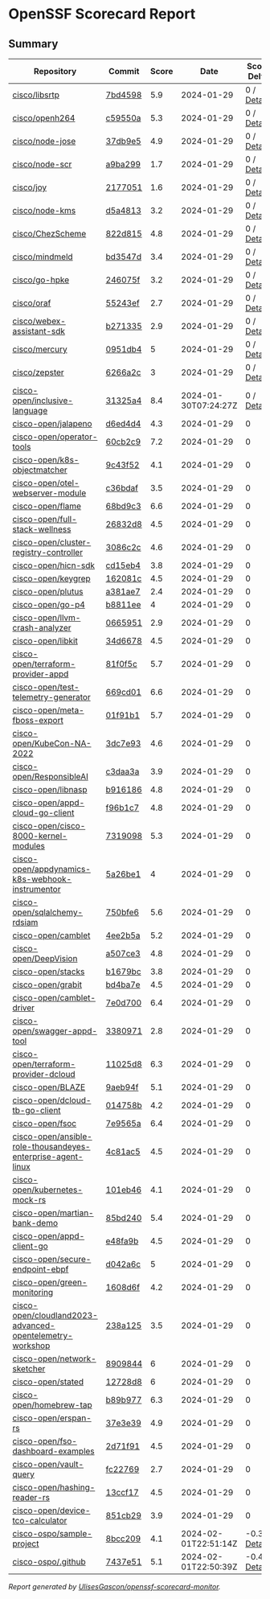 # OpenSSF Scorecard Report

## Summary

| Repository | Commit | Score | Date | Score Delta | Report | StepSecurity |
| -- | -- | -- | -- | -- | -- | -- |
| [cisco/libsrtp](https://github.com/cisco/libsrtp) | [7bd4598](https://github.com/cisco/libsrtp/commit/7bd459813309963ede2a6afacbf61a853b9208a6) | 5.9 | 2024-01-29 | 0 / [Details](https://kooltheba.github.io/openssf-scorecard-api-visualizer/#/projects/github.com/cisco/libsrtp/compare/1742c3d98674a225b5fd9cb6b3441040f3dea2a4/7bd459813309963ede2a6afacbf61a853b9208a6) | [View](https://kooltheba.github.io/openssf-scorecard-api-visualizer/#/projects/github.com/cisco/libsrtp/commit/7bd459813309963ede2a6afacbf61a853b9208a6) | [Fix it](https://app.stepsecurity.io/securerepo?repo=cisco/libsrtp) |
| [cisco/openh264](https://github.com/cisco/openh264) | [c59550a](https://github.com/cisco/openh264/commit/c59550a2147c255cc8e09451f6deb96de2526b6d) | 5.3 | 2024-01-29 | 0 / [Details](https://kooltheba.github.io/openssf-scorecard-api-visualizer/#/projects/github.com/cisco/openh264/compare/4f01c15b2199daf16924caa53f77a52e8b559260/c59550a2147c255cc8e09451f6deb96de2526b6d) | [View](https://kooltheba.github.io/openssf-scorecard-api-visualizer/#/projects/github.com/cisco/openh264/commit/c59550a2147c255cc8e09451f6deb96de2526b6d) | [Fix it](https://app.stepsecurity.io/securerepo?repo=cisco/openh264) |
| [cisco/node-jose](https://github.com/cisco/node-jose) | [37db9e5](https://github.com/cisco/node-jose/commit/37db9e5371dc9a0557767a6a0190e2b0ab5cf3b6) | 4.9 | 2024-01-29 | 0 / [Details](https://kooltheba.github.io/openssf-scorecard-api-visualizer/#/projects/github.com/cisco/node-jose/compare/37db9e5371dc9a0557767a6a0190e2b0ab5cf3b6/37db9e5371dc9a0557767a6a0190e2b0ab5cf3b6) | [View](https://kooltheba.github.io/openssf-scorecard-api-visualizer/#/projects/github.com/cisco/node-jose/commit/37db9e5371dc9a0557767a6a0190e2b0ab5cf3b6) | [Fix it](https://app.stepsecurity.io/securerepo?repo=cisco/node-jose) |
| [cisco/node-scr](https://github.com/cisco/node-scr) | [a9ba299](https://github.com/cisco/node-scr/commit/a9ba29969e96fc686467534979fd5df3501e1b15) | 1.7 | 2024-01-29 | 0 / [Details](https://kooltheba.github.io/openssf-scorecard-api-visualizer/#/projects/github.com/cisco/node-scr/compare/a9ba29969e96fc686467534979fd5df3501e1b15/a9ba29969e96fc686467534979fd5df3501e1b15) | [View](https://kooltheba.github.io/openssf-scorecard-api-visualizer/#/projects/github.com/cisco/node-scr/commit/a9ba29969e96fc686467534979fd5df3501e1b15) | [Fix it](https://app.stepsecurity.io/securerepo?repo=cisco/node-scr) |
| [cisco/joy](https://github.com/cisco/joy) | [2177051](https://github.com/cisco/joy/commit/21770513e27ad10cde7c1ab7c1e6f024c8668119) | 1.6 | 2024-01-29 | 0 / [Details](https://kooltheba.github.io/openssf-scorecard-api-visualizer/#/projects/github.com/cisco/joy/compare/21770513e27ad10cde7c1ab7c1e6f024c8668119/21770513e27ad10cde7c1ab7c1e6f024c8668119) | [View](https://kooltheba.github.io/openssf-scorecard-api-visualizer/#/projects/github.com/cisco/joy/commit/21770513e27ad10cde7c1ab7c1e6f024c8668119) | [Fix it](https://app.stepsecurity.io/securerepo?repo=cisco/joy) |
| [cisco/node-kms](https://github.com/cisco/node-kms) | [d5a4813](https://github.com/cisco/node-kms/commit/d5a4813525fb2c4ccd8e1c4e694abd01853d0fdd) | 3.2 | 2024-01-29 | 0 / [Details](https://kooltheba.github.io/openssf-scorecard-api-visualizer/#/projects/github.com/cisco/node-kms/compare/d5a4813525fb2c4ccd8e1c4e694abd01853d0fdd/d5a4813525fb2c4ccd8e1c4e694abd01853d0fdd) | [View](https://kooltheba.github.io/openssf-scorecard-api-visualizer/#/projects/github.com/cisco/node-kms/commit/d5a4813525fb2c4ccd8e1c4e694abd01853d0fdd) | [Fix it](https://app.stepsecurity.io/securerepo?repo=cisco/node-kms) |
| [cisco/ChezScheme](https://github.com/cisco/ChezScheme) | [822d815](https://github.com/cisco/ChezScheme/commit/822d815965da538faade8a5508c54b4bd8497d1a) | 4.8 | 2024-01-29 | 0 / [Details](https://kooltheba.github.io/openssf-scorecard-api-visualizer/#/projects/github.com/cisco/ChezScheme/compare/33db0375d06021be3d80d10e6eabfaeb6247a6e4/822d815965da538faade8a5508c54b4bd8497d1a) | [View](https://kooltheba.github.io/openssf-scorecard-api-visualizer/#/projects/github.com/cisco/ChezScheme/commit/822d815965da538faade8a5508c54b4bd8497d1a) | [Fix it](https://app.stepsecurity.io/securerepo?repo=cisco/ChezScheme) |
| [cisco/mindmeld](https://github.com/cisco/mindmeld) | [bd3547d](https://github.com/cisco/mindmeld/commit/bd3547d5c1bd092dbd4a64a90528dfc2e2b3844a) | 3.4 | 2024-01-29 | 0 / [Details](https://kooltheba.github.io/openssf-scorecard-api-visualizer/#/projects/github.com/cisco/mindmeld/compare/bd3547d5c1bd092dbd4a64a90528dfc2e2b3844a/bd3547d5c1bd092dbd4a64a90528dfc2e2b3844a) | [View](https://kooltheba.github.io/openssf-scorecard-api-visualizer/#/projects/github.com/cisco/mindmeld/commit/bd3547d5c1bd092dbd4a64a90528dfc2e2b3844a) | [Fix it](https://app.stepsecurity.io/securerepo?repo=cisco/mindmeld) |
| [cisco/go-hpke](https://github.com/cisco/go-hpke) | [246075f](https://github.com/cisco/go-hpke/commit/246075f836094272b605d1ecd630cb63b6ba5596) | 3.2 | 2024-01-29 | 0 / [Details](https://kooltheba.github.io/openssf-scorecard-api-visualizer/#/projects/github.com/cisco/go-hpke/compare/246075f836094272b605d1ecd630cb63b6ba5596/246075f836094272b605d1ecd630cb63b6ba5596) | [View](https://kooltheba.github.io/openssf-scorecard-api-visualizer/#/projects/github.com/cisco/go-hpke/commit/246075f836094272b605d1ecd630cb63b6ba5596) | [Fix it](https://app.stepsecurity.io/securerepo?repo=cisco/go-hpke) |
| [cisco/oraf](https://github.com/cisco/oraf) | [55243ef](https://github.com/cisco/oraf/commit/55243ef78d87c5c9b010be37e8e01eef6a68953a) | 2.7 | 2024-01-29 | 0 / [Details](https://kooltheba.github.io/openssf-scorecard-api-visualizer/#/projects/github.com/cisco/oraf/compare/55243ef78d87c5c9b010be37e8e01eef6a68953a/55243ef78d87c5c9b010be37e8e01eef6a68953a) | [View](https://kooltheba.github.io/openssf-scorecard-api-visualizer/#/projects/github.com/cisco/oraf/commit/55243ef78d87c5c9b010be37e8e01eef6a68953a) | [Fix it](https://app.stepsecurity.io/securerepo?repo=cisco/oraf) |
| [cisco/webex-assistant-sdk](https://github.com/cisco/webex-assistant-sdk) | [b271335](https://github.com/cisco/webex-assistant-sdk/commit/b271335e3dab9802281306e8eda5782b6d27a762) | 2.9 | 2024-01-29 | 0 / [Details](https://kooltheba.github.io/openssf-scorecard-api-visualizer/#/projects/github.com/cisco/webex-assistant-sdk/compare/b271335e3dab9802281306e8eda5782b6d27a762/b271335e3dab9802281306e8eda5782b6d27a762) | [View](https://kooltheba.github.io/openssf-scorecard-api-visualizer/#/projects/github.com/cisco/webex-assistant-sdk/commit/b271335e3dab9802281306e8eda5782b6d27a762) | [Fix it](https://app.stepsecurity.io/securerepo?repo=cisco/webex-assistant-sdk) |
| [cisco/mercury](https://github.com/cisco/mercury) | [0951db4](https://github.com/cisco/mercury/commit/0951db400c3556f3110d294307d61d0071f471e5) | 5 | 2024-01-29 | 0 / [Details](https://kooltheba.github.io/openssf-scorecard-api-visualizer/#/projects/github.com/cisco/mercury/compare/75f6ad629ae7e669f7b0350c4111b2dc121cc204/0951db400c3556f3110d294307d61d0071f471e5) | [View](https://kooltheba.github.io/openssf-scorecard-api-visualizer/#/projects/github.com/cisco/mercury/commit/0951db400c3556f3110d294307d61d0071f471e5) | [Fix it](https://app.stepsecurity.io/securerepo?repo=cisco/mercury) |
| [cisco/zepster](https://github.com/cisco/zepster) | [6266a2c](https://github.com/cisco/zepster/commit/6266a2c91edbcccfc877d4b93e2ac94833d6f377) | 3 | 2024-01-29 | 0 / [Details](https://kooltheba.github.io/openssf-scorecard-api-visualizer/#/projects/github.com/cisco/zepster/compare/6266a2c91edbcccfc877d4b93e2ac94833d6f377/6266a2c91edbcccfc877d4b93e2ac94833d6f377) | [View](https://kooltheba.github.io/openssf-scorecard-api-visualizer/#/projects/github.com/cisco/zepster/commit/6266a2c91edbcccfc877d4b93e2ac94833d6f377) | [Fix it](https://app.stepsecurity.io/securerepo?repo=cisco/zepster) |
| [cisco-open/inclusive-language](https://github.com/cisco-open/inclusive-language) | [31325a4](https://github.com/cisco-open/inclusive-language/commit/31325a4c20aa57978b6c455cfc7267bdd5c6366e) | 8.4 | 2024-01-30T07:24:27Z | 0 / [Details](https://kooltheba.github.io/openssf-scorecard-api-visualizer/#/projects/github.com/cisco-open/inclusive-language/compare/31325a4c20aa57978b6c455cfc7267bdd5c6366e/31325a4c20aa57978b6c455cfc7267bdd5c6366e) | [View](https://kooltheba.github.io/openssf-scorecard-api-visualizer/#/projects/github.com/cisco-open/inclusive-language/commit/31325a4c20aa57978b6c455cfc7267bdd5c6366e) | [Fix it](https://app.stepsecurity.io/securerepo?repo=cisco-open/inclusive-language) |
| [cisco-open/jalapeno](https://github.com/cisco-open/jalapeno) | [d6ed4d4](https://github.com/cisco-open/jalapeno/commit/d6ed4d4cc8d287085df54169752f6105586f63f9) | 4.3 | 2024-01-29 | 0 | [View](https://kooltheba.github.io/openssf-scorecard-api-visualizer/#/projects/github.com/cisco-open/jalapeno/commit/d6ed4d4cc8d287085df54169752f6105586f63f9) | [Fix it](https://app.stepsecurity.io/securerepo?repo=cisco-open/jalapeno) |
| [cisco-open/operator-tools](https://github.com/cisco-open/operator-tools) | [60cb2c9](https://github.com/cisco-open/operator-tools/commit/60cb2c9a9719b573a14c80b47395890e448236da) | 7.2 | 2024-01-29 | 0 | [View](https://kooltheba.github.io/openssf-scorecard-api-visualizer/#/projects/github.com/cisco-open/operator-tools/commit/60cb2c9a9719b573a14c80b47395890e448236da) | [Fix it](https://app.stepsecurity.io/securerepo?repo=cisco-open/operator-tools) |
| [cisco-open/k8s-objectmatcher](https://github.com/cisco-open/k8s-objectmatcher) | [9c43f52](https://github.com/cisco-open/k8s-objectmatcher/commit/9c43f52c047bddc1ef4d97f300bbb8b9dd8f5a28) | 4.1 | 2024-01-29 | 0 | [View](https://kooltheba.github.io/openssf-scorecard-api-visualizer/#/projects/github.com/cisco-open/k8s-objectmatcher/commit/9c43f52c047bddc1ef4d97f300bbb8b9dd8f5a28) | [Fix it](https://app.stepsecurity.io/securerepo?repo=cisco-open/k8s-objectmatcher) |
| [cisco-open/otel-webserver-module](https://github.com/cisco-open/otel-webserver-module) | [c36bdaf](https://github.com/cisco-open/otel-webserver-module/commit/c36bdaf63c5caeaa94b8bc121fe98e8b1db20dfc) | 3.5 | 2024-01-29 | 0 | [View](https://kooltheba.github.io/openssf-scorecard-api-visualizer/#/projects/github.com/cisco-open/otel-webserver-module/commit/c36bdaf63c5caeaa94b8bc121fe98e8b1db20dfc) | [Fix it](https://app.stepsecurity.io/securerepo?repo=cisco-open/otel-webserver-module) |
| [cisco-open/flame](https://github.com/cisco-open/flame) | [68bd9c3](https://github.com/cisco-open/flame/commit/68bd9c32070a61599b8d16a9281f0c23e4ec3558) | 6.6 | 2024-01-29 | 0 | [View](https://kooltheba.github.io/openssf-scorecard-api-visualizer/#/projects/github.com/cisco-open/flame/commit/68bd9c32070a61599b8d16a9281f0c23e4ec3558) | [Fix it](https://app.stepsecurity.io/securerepo?repo=cisco-open/flame) |
| [cisco-open/full-stack-wellness](https://github.com/cisco-open/full-stack-wellness) | [26832d8](https://github.com/cisco-open/full-stack-wellness/commit/26832d8e1b2de98ee83ca95522b1a672b7ef6bed) | 4.5 | 2024-01-29 | 0 | [View](https://kooltheba.github.io/openssf-scorecard-api-visualizer/#/projects/github.com/cisco-open/full-stack-wellness/commit/26832d8e1b2de98ee83ca95522b1a672b7ef6bed) | [Fix it](https://app.stepsecurity.io/securerepo?repo=cisco-open/full-stack-wellness) |
| [cisco-open/cluster-registry-controller](https://github.com/cisco-open/cluster-registry-controller) | [3086c2c](https://github.com/cisco-open/cluster-registry-controller/commit/3086c2cb8cd559891bc19d746b2f1f89721a77ed) | 4.6 | 2024-01-29 | 0 | [View](https://kooltheba.github.io/openssf-scorecard-api-visualizer/#/projects/github.com/cisco-open/cluster-registry-controller/commit/3086c2cb8cd559891bc19d746b2f1f89721a77ed) | [Fix it](https://app.stepsecurity.io/securerepo?repo=cisco-open/cluster-registry-controller) |
| [cisco-open/hicn-sdk](https://github.com/cisco-open/hicn-sdk) | [cd15eb4](https://github.com/cisco-open/hicn-sdk/commit/cd15eb4a0cd2b7b20f9bdd3da485d64d2cd5655c) | 3.8 | 2024-01-29 | 0 | [View](https://kooltheba.github.io/openssf-scorecard-api-visualizer/#/projects/github.com/cisco-open/hicn-sdk/commit/cd15eb4a0cd2b7b20f9bdd3da485d64d2cd5655c) | [Fix it](https://app.stepsecurity.io/securerepo?repo=cisco-open/hicn-sdk) |
| [cisco-open/keygrep](https://github.com/cisco-open/keygrep) | [162081c](https://github.com/cisco-open/keygrep/commit/162081ca92475709a16b922c9dbb281f2f4ed1ae) | 4.5 | 2024-01-29 | 0 | [View](https://kooltheba.github.io/openssf-scorecard-api-visualizer/#/projects/github.com/cisco-open/keygrep/commit/162081ca92475709a16b922c9dbb281f2f4ed1ae) | [Fix it](https://app.stepsecurity.io/securerepo?repo=cisco-open/keygrep) |
| [cisco-open/plutus](https://github.com/cisco-open/plutus) | [a381ae7](https://github.com/cisco-open/plutus/commit/a381ae751b5afd5fe3c0bcb0367862483a1bd9a2) | 2.4 | 2024-01-29 | 0 | [View](https://kooltheba.github.io/openssf-scorecard-api-visualizer/#/projects/github.com/cisco-open/plutus/commit/a381ae751b5afd5fe3c0bcb0367862483a1bd9a2) | [Fix it](https://app.stepsecurity.io/securerepo?repo=cisco-open/plutus) |
| [cisco-open/go-p4](https://github.com/cisco-open/go-p4) | [b8811ee](https://github.com/cisco-open/go-p4/commit/b8811ee78a4aa0d1866a94c6c92e07bfed484a6b) | 4 | 2024-01-29 | 0 | [View](https://kooltheba.github.io/openssf-scorecard-api-visualizer/#/projects/github.com/cisco-open/go-p4/commit/b8811ee78a4aa0d1866a94c6c92e07bfed484a6b) | [Fix it](https://app.stepsecurity.io/securerepo?repo=cisco-open/go-p4) |
| [cisco-open/llvm-crash-analyzer](https://github.com/cisco-open/llvm-crash-analyzer) | [0665951](https://github.com/cisco-open/llvm-crash-analyzer/commit/0665951e8e8d5a46d36c13fc4d56a08c8e9c1a8c) | 2.9 | 2024-01-29 | 0 | [View](https://kooltheba.github.io/openssf-scorecard-api-visualizer/#/projects/github.com/cisco-open/llvm-crash-analyzer/commit/0665951e8e8d5a46d36c13fc4d56a08c8e9c1a8c) | [Fix it](https://app.stepsecurity.io/securerepo?repo=cisco-open/llvm-crash-analyzer) |
| [cisco-open/libkit](https://github.com/cisco-open/libkit) | [34d6678](https://github.com/cisco-open/libkit/commit/34d6678a5b2de7a803b8bfa83740465ab91563ec) | 4.5 | 2024-01-29 | 0 | [View](https://kooltheba.github.io/openssf-scorecard-api-visualizer/#/projects/github.com/cisco-open/libkit/commit/34d6678a5b2de7a803b8bfa83740465ab91563ec) | [Fix it](https://app.stepsecurity.io/securerepo?repo=cisco-open/libkit) |
| [cisco-open/terraform-provider-appd](https://github.com/cisco-open/terraform-provider-appd) | [81f0f5c](https://github.com/cisco-open/terraform-provider-appd/commit/81f0f5ce15a6c289157e7e7657cb2dd987103bb8) | 5.7 | 2024-01-29 | 0 | [View](https://kooltheba.github.io/openssf-scorecard-api-visualizer/#/projects/github.com/cisco-open/terraform-provider-appd/commit/81f0f5ce15a6c289157e7e7657cb2dd987103bb8) | [Fix it](https://app.stepsecurity.io/securerepo?repo=cisco-open/terraform-provider-appd) |
| [cisco-open/test-telemetry-generator](https://github.com/cisco-open/test-telemetry-generator) | [669cd01](https://github.com/cisco-open/test-telemetry-generator/commit/669cd0131ca6bd1db11c18501885bb772c3cbadf) | 6.6 | 2024-01-29 | 0 | [View](https://kooltheba.github.io/openssf-scorecard-api-visualizer/#/projects/github.com/cisco-open/test-telemetry-generator/commit/669cd0131ca6bd1db11c18501885bb772c3cbadf) | [Fix it](https://app.stepsecurity.io/securerepo?repo=cisco-open/test-telemetry-generator) |
| [cisco-open/meta-fboss-export](https://github.com/cisco-open/meta-fboss-export) | [01f91b1](https://github.com/cisco-open/meta-fboss-export/commit/01f91b13a2a3e4a0daea120c25920f862754adac) | 5.7 | 2024-01-29 | 0 | [View](https://kooltheba.github.io/openssf-scorecard-api-visualizer/#/projects/github.com/cisco-open/meta-fboss-export/commit/01f91b13a2a3e4a0daea120c25920f862754adac) | [Fix it](https://app.stepsecurity.io/securerepo?repo=cisco-open/meta-fboss-export) |
| [cisco-open/KubeCon-NA-2022](https://github.com/cisco-open/KubeCon-NA-2022) | [3dc7e93](https://github.com/cisco-open/KubeCon-NA-2022/commit/3dc7e93b7a699dee23fc232e668232d28c25e89a) | 4.6 | 2024-01-29 | 0 | [View](https://kooltheba.github.io/openssf-scorecard-api-visualizer/#/projects/github.com/cisco-open/KubeCon-NA-2022/commit/3dc7e93b7a699dee23fc232e668232d28c25e89a) | [Fix it](https://app.stepsecurity.io/securerepo?repo=cisco-open/KubeCon-NA-2022) |
| [cisco-open/ResponsibleAI](https://github.com/cisco-open/ResponsibleAI) | [c3daa3a](https://github.com/cisco-open/ResponsibleAI/commit/c3daa3a598dd224c6fdc88b6145e6f95a1bfefbb) | 3.9 | 2024-01-29 | 0 | [View](https://kooltheba.github.io/openssf-scorecard-api-visualizer/#/projects/github.com/cisco-open/ResponsibleAI/commit/c3daa3a598dd224c6fdc88b6145e6f95a1bfefbb) | [Fix it](https://app.stepsecurity.io/securerepo?repo=cisco-open/ResponsibleAI) |
| [cisco-open/libnasp](https://github.com/cisco-open/libnasp) | [b916186](https://github.com/cisco-open/libnasp/commit/b9161862d00772cd15a7559eaca1f04cf442da6f) | 4.8 | 2024-01-29 | 0 | [View](https://kooltheba.github.io/openssf-scorecard-api-visualizer/#/projects/github.com/cisco-open/libnasp/commit/b9161862d00772cd15a7559eaca1f04cf442da6f) | [Fix it](https://app.stepsecurity.io/securerepo?repo=cisco-open/libnasp) |
| [cisco-open/appd-cloud-go-client](https://github.com/cisco-open/appd-cloud-go-client) | [f96b1c7](https://github.com/cisco-open/appd-cloud-go-client/commit/f96b1c788dc76110e3c46a84e0190c781298ae65) | 4.8 | 2024-01-29 | 0 | [View](https://kooltheba.github.io/openssf-scorecard-api-visualizer/#/projects/github.com/cisco-open/appd-cloud-go-client/commit/f96b1c788dc76110e3c46a84e0190c781298ae65) | [Fix it](https://app.stepsecurity.io/securerepo?repo=cisco-open/appd-cloud-go-client) |
| [cisco-open/cisco-8000-kernel-modules](https://github.com/cisco-open/cisco-8000-kernel-modules) | [7319098](https://github.com/cisco-open/cisco-8000-kernel-modules/commit/731909818130375cae729987a9ae44dfa13bfdcb) | 5.3 | 2024-01-29 | 0 | [View](https://kooltheba.github.io/openssf-scorecard-api-visualizer/#/projects/github.com/cisco-open/cisco-8000-kernel-modules/commit/731909818130375cae729987a9ae44dfa13bfdcb) | [Fix it](https://app.stepsecurity.io/securerepo?repo=cisco-open/cisco-8000-kernel-modules) |
| [cisco-open/appdynamics-k8s-webhook-instrumentor](https://github.com/cisco-open/appdynamics-k8s-webhook-instrumentor) | [5a26be1](https://github.com/cisco-open/appdynamics-k8s-webhook-instrumentor/commit/5a26be14eaa2bfa58bfbf0a110bd48e1d6fbc2ec) | 4 | 2024-01-29 | 0 | [View](https://kooltheba.github.io/openssf-scorecard-api-visualizer/#/projects/github.com/cisco-open/appdynamics-k8s-webhook-instrumentor/commit/5a26be14eaa2bfa58bfbf0a110bd48e1d6fbc2ec) | [Fix it](https://app.stepsecurity.io/securerepo?repo=cisco-open/appdynamics-k8s-webhook-instrumentor) |
| [cisco-open/sqlalchemy-rdsiam](https://github.com/cisco-open/sqlalchemy-rdsiam) | [750bfe6](https://github.com/cisco-open/sqlalchemy-rdsiam/commit/750bfe638af739017c27527aa9d256ff80922a7b) | 5.6 | 2024-01-29 | 0 | [View](https://kooltheba.github.io/openssf-scorecard-api-visualizer/#/projects/github.com/cisco-open/sqlalchemy-rdsiam/commit/750bfe638af739017c27527aa9d256ff80922a7b) | [Fix it](https://app.stepsecurity.io/securerepo?repo=cisco-open/sqlalchemy-rdsiam) |
| [cisco-open/camblet](https://github.com/cisco-open/camblet) | [4ee2b5a](https://github.com/cisco-open/camblet/commit/4ee2b5a54209355bd90b47543de91364287dc291) | 5.2 | 2024-01-29 | 0 | [View](https://kooltheba.github.io/openssf-scorecard-api-visualizer/#/projects/github.com/cisco-open/camblet/commit/4ee2b5a54209355bd90b47543de91364287dc291) | [Fix it](https://app.stepsecurity.io/securerepo?repo=cisco-open/camblet) |
| [cisco-open/DeepVision](https://github.com/cisco-open/DeepVision) | [a507ce3](https://github.com/cisco-open/DeepVision/commit/a507ce35c1508812fbea82c803554ec3e482a665) | 4.8 | 2024-01-29 | 0 | [View](https://kooltheba.github.io/openssf-scorecard-api-visualizer/#/projects/github.com/cisco-open/DeepVision/commit/a507ce35c1508812fbea82c803554ec3e482a665) | [Fix it](https://app.stepsecurity.io/securerepo?repo=cisco-open/DeepVision) |
| [cisco-open/stacks](https://github.com/cisco-open/stacks) | [b1679bc](https://github.com/cisco-open/stacks/commit/b1679bc354d674d7d6e21f2f113e82cd65a78082) | 3.8 | 2024-01-29 | 0 | [View](https://kooltheba.github.io/openssf-scorecard-api-visualizer/#/projects/github.com/cisco-open/stacks/commit/b1679bc354d674d7d6e21f2f113e82cd65a78082) | [Fix it](https://app.stepsecurity.io/securerepo?repo=cisco-open/stacks) |
| [cisco-open/grabit](https://github.com/cisco-open/grabit) | [bd4ba7e](https://github.com/cisco-open/grabit/commit/bd4ba7e2f9bf68f1126249d734d336412ed5b5e0) | 4.5 | 2024-01-29 | 0 | [View](https://kooltheba.github.io/openssf-scorecard-api-visualizer/#/projects/github.com/cisco-open/grabit/commit/bd4ba7e2f9bf68f1126249d734d336412ed5b5e0) | [Fix it](https://app.stepsecurity.io/securerepo?repo=cisco-open/grabit) |
| [cisco-open/camblet-driver](https://github.com/cisco-open/camblet-driver) | [7e0d700](https://github.com/cisco-open/camblet-driver/commit/7e0d70099a65eaa4f35fb483b6d2ad7f16f14d2f) | 6.4 | 2024-01-29 | 0 | [View](https://kooltheba.github.io/openssf-scorecard-api-visualizer/#/projects/github.com/cisco-open/camblet-driver/commit/7e0d70099a65eaa4f35fb483b6d2ad7f16f14d2f) | [Fix it](https://app.stepsecurity.io/securerepo?repo=cisco-open/camblet-driver) |
| [cisco-open/swagger-appd-tool](https://github.com/cisco-open/swagger-appd-tool) | [3380971](https://github.com/cisco-open/swagger-appd-tool/commit/3380971468b93cffb7888ff72f29ed0d74f0dc96) | 2.8 | 2024-01-29 | 0 | [View](https://kooltheba.github.io/openssf-scorecard-api-visualizer/#/projects/github.com/cisco-open/swagger-appd-tool/commit/3380971468b93cffb7888ff72f29ed0d74f0dc96) | [Fix it](https://app.stepsecurity.io/securerepo?repo=cisco-open/swagger-appd-tool) |
| [cisco-open/terraform-provider-dcloud](https://github.com/cisco-open/terraform-provider-dcloud) | [11025d8](https://github.com/cisco-open/terraform-provider-dcloud/commit/11025d8ea6cf2c04d24e642664485df545d9a735) | 6.3 | 2024-01-29 | 0 | [View](https://kooltheba.github.io/openssf-scorecard-api-visualizer/#/projects/github.com/cisco-open/terraform-provider-dcloud/commit/11025d8ea6cf2c04d24e642664485df545d9a735) | [Fix it](https://app.stepsecurity.io/securerepo?repo=cisco-open/terraform-provider-dcloud) |
| [cisco-open/BLAZE](https://github.com/cisco-open/BLAZE) | [9aeb94f](https://github.com/cisco-open/BLAZE/commit/9aeb94f10a9dcd193d497b1acb2b957e765af357) | 5.1 | 2024-01-29 | 0 | [View](https://kooltheba.github.io/openssf-scorecard-api-visualizer/#/projects/github.com/cisco-open/BLAZE/commit/9aeb94f10a9dcd193d497b1acb2b957e765af357) | [Fix it](https://app.stepsecurity.io/securerepo?repo=cisco-open/BLAZE) |
| [cisco-open/dcloud-tb-go-client](https://github.com/cisco-open/dcloud-tb-go-client) | [014758b](https://github.com/cisco-open/dcloud-tb-go-client/commit/014758b9842bcfce3f6f31d43bda7d91fbfb9ff4) | 4.2 | 2024-01-29 | 0 | [View](https://kooltheba.github.io/openssf-scorecard-api-visualizer/#/projects/github.com/cisco-open/dcloud-tb-go-client/commit/014758b9842bcfce3f6f31d43bda7d91fbfb9ff4) | [Fix it](https://app.stepsecurity.io/securerepo?repo=cisco-open/dcloud-tb-go-client) |
| [cisco-open/fsoc](https://github.com/cisco-open/fsoc) | [7e9565a](https://github.com/cisco-open/fsoc/commit/7e9565a2585d8efb44dc187fd8e25faa7c06e423) | 6.4 | 2024-01-29 | 0 | [View](https://kooltheba.github.io/openssf-scorecard-api-visualizer/#/projects/github.com/cisco-open/fsoc/commit/7e9565a2585d8efb44dc187fd8e25faa7c06e423) | [Fix it](https://app.stepsecurity.io/securerepo?repo=cisco-open/fsoc) |
| [cisco-open/ansible-role-thousandeyes-enterprise-agent-linux](https://github.com/cisco-open/ansible-role-thousandeyes-enterprise-agent-linux) | [4c81ac5](https://github.com/cisco-open/ansible-role-thousandeyes-enterprise-agent-linux/commit/4c81ac5b19b52c3e92fa4afbfc25779d4911e46f) | 4.5 | 2024-01-29 | 0 | [View](https://kooltheba.github.io/openssf-scorecard-api-visualizer/#/projects/github.com/cisco-open/ansible-role-thousandeyes-enterprise-agent-linux/commit/4c81ac5b19b52c3e92fa4afbfc25779d4911e46f) | [Fix it](https://app.stepsecurity.io/securerepo?repo=cisco-open/ansible-role-thousandeyes-enterprise-agent-linux) |
| [cisco-open/kubernetes-mock-rs](https://github.com/cisco-open/kubernetes-mock-rs) | [101eb46](https://github.com/cisco-open/kubernetes-mock-rs/commit/101eb46611be910dad52169c4137105972dcda7f) | 4.1 | 2024-01-29 | 0 | [View](https://kooltheba.github.io/openssf-scorecard-api-visualizer/#/projects/github.com/cisco-open/kubernetes-mock-rs/commit/101eb46611be910dad52169c4137105972dcda7f) | [Fix it](https://app.stepsecurity.io/securerepo?repo=cisco-open/kubernetes-mock-rs) |
| [cisco-open/martian-bank-demo](https://github.com/cisco-open/martian-bank-demo) | [85bd240](https://github.com/cisco-open/martian-bank-demo/commit/85bd2403c77e84cfda5014b2174279d7034c3f14) | 5.4 | 2024-01-29 | 0 | [View](https://kooltheba.github.io/openssf-scorecard-api-visualizer/#/projects/github.com/cisco-open/martian-bank-demo/commit/85bd2403c77e84cfda5014b2174279d7034c3f14) | [Fix it](https://app.stepsecurity.io/securerepo?repo=cisco-open/martian-bank-demo) |
| [cisco-open/appd-client-go](https://github.com/cisco-open/appd-client-go) | [e48fa9b](https://github.com/cisco-open/appd-client-go/commit/e48fa9b6ada643185c79875364e27284056feae8) | 4.5 | 2024-01-29 | 0 | [View](https://kooltheba.github.io/openssf-scorecard-api-visualizer/#/projects/github.com/cisco-open/appd-client-go/commit/e48fa9b6ada643185c79875364e27284056feae8) | [Fix it](https://app.stepsecurity.io/securerepo?repo=cisco-open/appd-client-go) |
| [cisco-open/secure-endpoint-ebpf](https://github.com/cisco-open/secure-endpoint-ebpf) | [d042a6c](https://github.com/cisco-open/secure-endpoint-ebpf/commit/d042a6c23dffc772fdfd031d4e787f0e0375fb1a) | 5 | 2024-01-29 | 0 | [View](https://kooltheba.github.io/openssf-scorecard-api-visualizer/#/projects/github.com/cisco-open/secure-endpoint-ebpf/commit/d042a6c23dffc772fdfd031d4e787f0e0375fb1a) | [Fix it](https://app.stepsecurity.io/securerepo?repo=cisco-open/secure-endpoint-ebpf) |
| [cisco-open/green-monitoring](https://github.com/cisco-open/green-monitoring) | [1608d6f](https://github.com/cisco-open/green-monitoring/commit/1608d6f94c997f3fc32d5af7954c1eed8eed6a3d) | 4.2 | 2024-01-29 | 0 | [View](https://kooltheba.github.io/openssf-scorecard-api-visualizer/#/projects/github.com/cisco-open/green-monitoring/commit/1608d6f94c997f3fc32d5af7954c1eed8eed6a3d) | [Fix it](https://app.stepsecurity.io/securerepo?repo=cisco-open/green-monitoring) |
| [cisco-open/cloudland2023-advanced-opentelemetry-workshop](https://github.com/cisco-open/cloudland2023-advanced-opentelemetry-workshop) | [238a125](https://github.com/cisco-open/cloudland2023-advanced-opentelemetry-workshop/commit/238a125287dfbf79d5fffaba91c1c4839b778665) | 3.5 | 2024-01-29 | 0 | [View](https://kooltheba.github.io/openssf-scorecard-api-visualizer/#/projects/github.com/cisco-open/cloudland2023-advanced-opentelemetry-workshop/commit/238a125287dfbf79d5fffaba91c1c4839b778665) | [Fix it](https://app.stepsecurity.io/securerepo?repo=cisco-open/cloudland2023-advanced-opentelemetry-workshop) |
| [cisco-open/network-sketcher](https://github.com/cisco-open/network-sketcher) | [8909844](https://github.com/cisco-open/network-sketcher/commit/89098449a0be0b8f450cf4e8bac840dd3e07528d) | 6 | 2024-01-29 | 0 | [View](https://kooltheba.github.io/openssf-scorecard-api-visualizer/#/projects/github.com/cisco-open/network-sketcher/commit/89098449a0be0b8f450cf4e8bac840dd3e07528d) | [Fix it](https://app.stepsecurity.io/securerepo?repo=cisco-open/network-sketcher) |
| [cisco-open/stated](https://github.com/cisco-open/stated) | [12728d8](https://github.com/cisco-open/stated/commit/12728d8eb00e0d2d2925c0bb272eb0cdfe0aca5b) | 6 | 2024-01-29 | 0 | [View](https://kooltheba.github.io/openssf-scorecard-api-visualizer/#/projects/github.com/cisco-open/stated/commit/12728d8eb00e0d2d2925c0bb272eb0cdfe0aca5b) | [Fix it](https://app.stepsecurity.io/securerepo?repo=cisco-open/stated) |
| [cisco-open/homebrew-tap](https://github.com/cisco-open/homebrew-tap) | [b89b977](https://github.com/cisco-open/homebrew-tap/commit/b89b977aa4ef590f5adc0f0ca40db18ad8b1668a) | 6.3 | 2024-01-29 | 0 | [View](https://kooltheba.github.io/openssf-scorecard-api-visualizer/#/projects/github.com/cisco-open/homebrew-tap/commit/b89b977aa4ef590f5adc0f0ca40db18ad8b1668a) | [Fix it](https://app.stepsecurity.io/securerepo?repo=cisco-open/homebrew-tap) |
| [cisco-open/erspan-rs](https://github.com/cisco-open/erspan-rs) | [37e3e39](https://github.com/cisco-open/erspan-rs/commit/37e3e3938589a99c6e7dbe0b6de0384a781b19b1) | 4.9 | 2024-01-29 | 0 | [View](https://kooltheba.github.io/openssf-scorecard-api-visualizer/#/projects/github.com/cisco-open/erspan-rs/commit/37e3e3938589a99c6e7dbe0b6de0384a781b19b1) | [Fix it](https://app.stepsecurity.io/securerepo?repo=cisco-open/erspan-rs) |
| [cisco-open/fso-dashboard-examples](https://github.com/cisco-open/fso-dashboard-examples) | [2d71f91](https://github.com/cisco-open/fso-dashboard-examples/commit/2d71f91d747c4c4e2d109e3426475673f4b32413) | 4.5 | 2024-01-29 | 0 | [View](https://kooltheba.github.io/openssf-scorecard-api-visualizer/#/projects/github.com/cisco-open/fso-dashboard-examples/commit/2d71f91d747c4c4e2d109e3426475673f4b32413) | [Fix it](https://app.stepsecurity.io/securerepo?repo=cisco-open/fso-dashboard-examples) |
| [cisco-open/vault-query](https://github.com/cisco-open/vault-query) | [fc22769](https://github.com/cisco-open/vault-query/commit/fc22769275b9567190d3f3849b977bc33813fed8) | 2.7 | 2024-01-29 | 0 | [View](https://kooltheba.github.io/openssf-scorecard-api-visualizer/#/projects/github.com/cisco-open/vault-query/commit/fc22769275b9567190d3f3849b977bc33813fed8) | [Fix it](https://app.stepsecurity.io/securerepo?repo=cisco-open/vault-query) |
| [cisco-open/hashing-reader-rs](https://github.com/cisco-open/hashing-reader-rs) | [13ccf17](https://github.com/cisco-open/hashing-reader-rs/commit/13ccf177e2ddb26ecb70eeb37a9d32b819b93334) | 4.5 | 2024-01-29 | 0 | [View](https://kooltheba.github.io/openssf-scorecard-api-visualizer/#/projects/github.com/cisco-open/hashing-reader-rs/commit/13ccf177e2ddb26ecb70eeb37a9d32b819b93334) | [Fix it](https://app.stepsecurity.io/securerepo?repo=cisco-open/hashing-reader-rs) |
| [cisco-open/device-tco-calculator](https://github.com/cisco-open/device-tco-calculator) | [851cb29](https://github.com/cisco-open/device-tco-calculator/commit/851cb29174779c45ae3b613a1591ca4467ef6124) | 3.9 | 2024-01-29 | 0 | [View](https://kooltheba.github.io/openssf-scorecard-api-visualizer/#/projects/github.com/cisco-open/device-tco-calculator/commit/851cb29174779c45ae3b613a1591ca4467ef6124) | [Fix it](https://app.stepsecurity.io/securerepo?repo=cisco-open/device-tco-calculator) |
| [cisco-ospo/sample-project](https://github.com/cisco-ospo/sample-project) | [8bcc209](https://github.com/cisco-ospo/sample-project/commit/8bcc209c2d4e453d484a0fe761f08bf560f87409) | 4.1 | 2024-02-01T22:51:14Z | -0.3 / [Details](https://kooltheba.github.io/openssf-scorecard-api-visualizer/#/projects/github.com/cisco-ospo/sample-project/compare/38a601b7ed6b722bfbce14506cace5b43c5c04f5/8bcc209c2d4e453d484a0fe761f08bf560f87409) | [View](https://kooltheba.github.io/openssf-scorecard-api-visualizer/#/projects/github.com/cisco-ospo/sample-project/commit/8bcc209c2d4e453d484a0fe761f08bf560f87409) | [Fix it](https://app.stepsecurity.io/securerepo?repo=cisco-ospo/sample-project) |
| [cisco-ospo/.github](https://github.com/cisco-ospo/.github) | [7437e51](https://github.com/cisco-ospo/.github/commit/7437e51a5ced3e696a4bce3c1eaab8f76be59771) | 5.1 | 2024-02-01T22:50:39Z | -0.4 / [Details](https://kooltheba.github.io/openssf-scorecard-api-visualizer/#/projects/github.com/cisco-ospo/.github/compare/b159f62c71e61dc3cf819828ddb4499a6f5bae2a/7437e51a5ced3e696a4bce3c1eaab8f76be59771) | [View](https://kooltheba.github.io/openssf-scorecard-api-visualizer/#/projects/github.com/cisco-ospo/.github/commit/7437e51a5ced3e696a4bce3c1eaab8f76be59771) | [Fix it](https://app.stepsecurity.io/securerepo?repo=cisco-ospo/.github) |

_Report generated by [UlisesGascon/openssf-scorecard-monitor](https://github.com/UlisesGascon/openssf-scorecard-monitor)._